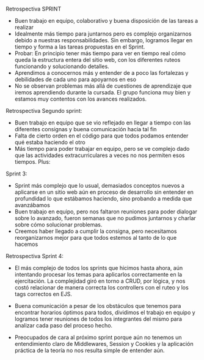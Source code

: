 Retrospectiva SPRINT

- Buen trabajo en equipo, colaborativo y buena disposición de las tareas a realizar
- Idealmente más tiempo para juntarnos pero es complejo organizarnos debido a nuestras responsabilidades. Sin embargo, logramos llegar en tiempo y forma a las tareas propuestas en el Sprint.
- Probar: En principio tener más tiempo para ver en tiempo real cómo queda la estructura entera del sitio web, con los diferentes ruteos funcionando y solucionando detalles.
- Aprendimos a conocernos más y entender de a poco las fortalezas y debilidades de cada uno para apoyarnos en eso
- No se observan problemas más allá de cuestiones de aprendizaje que iremos aprendiendo durante la cursada. El grupo funciona muy bien y estamos muy contentos con los avances realizados.


Retrospectiva Segundo sprint:

- Buen trabajo en equipo que se vio reflejado en llegar a tiempo con las diferentes consignas y buena comunicación hacia tal fin
- Falta de cierto orden en el código para que todos podamos entender qué estaba haciendo el otro
- Más tiempo para poder trabajar en equipo, pero se ve complejo dado que las actividades extracurriculares a veces no nos permiten esos tiempos.
Plus:

Sprint 3:

- Sprint más complejo que lo usual, demasiados conceptos nuevos a aplicarse en un sitio web aún en proceso de desarrollo sin entender en profundidad lo que estábamos haciendo, sino probando a medida que avanzábamos
- Buen trabajo en equipo, pero nos faltaron reuniones para poder dialogar sobre lo avanzado, fueron semanas que no pudimos juntarnos y charlar sobre cómo solucionar problemas. 
- Creemos haber llegado a cumplir la consigna, pero necesitamos reorganizarnos mejor para que todos estemos al tanto de lo que hacemos

Retrospectiva Sprint 4:

- El más complejo de todos los sprints que hicimos hasta ahora, aún intentando procesar los temas para aplicarlos correctamente en la ejercitación. La complejidad giró en torno a CRUD, por lógica, y nos costó relacionar de manera correcta los controllers con el ruteo y los tags correctos en EJS. 

- Buena comunicación a pesar de los obstáculos que tenemos para encontrar horarios óptimos para todos, dividimos el trabajo en equipo y logramos tener reuniones de todos los integrantes del mismo para analizar cada paso del proceso hecho.

- Preocupados de cara al próximo sprint porque aún no tenemos un entendimiento claro de Middlewares, Session y Cookies y la aplicación práctica de la teoría no nos resulta simple de entender aún.
